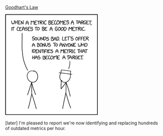 [Goodhart's Law](https://xkcd.com/2899)

![Goodhart's Law](./random_comic.png)

[later] I'm pleased to report we're now identifying and replacing hundreds of outdated metrics per hour.

